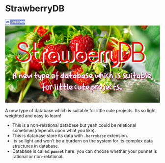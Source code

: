 # StrawberryDB

[![discord](readmedata/Disimg.jpg)](https://discord.gg/DUdY4A3H9w)
![StrawberryDB](readmedata\Strawberry.jpg)

A new type of database which is suitable for little cute projects. Its so light weighted and easy to learn!

- This is a non-relational database but yeah could be relational sometimes(depends upon what you like).
- This is database store its data with `.berrybase` extension.
- Its so light and won't be a burdern on the system for its complex data structures in database.
- Database is called **`punnet`** here. you can choose whether your punnet is rational or non-relational.



